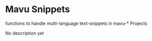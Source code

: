 # Mavu Snippets


functions to handle multi-language 
text-snippets in mavu-* Projects

No description yet
